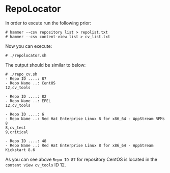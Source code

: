 # RepoLocator

In order to excute run the following prior:
```
# hammer --csv repository list > repolist.txt
# hammer --csv content-view list > cv_list.txt
```

Now you can execute:

```
# ./repolocator.sh
```

The output should be similar to below:

```
# ./repo_cv.sh 
- Repo ID ....: 87
- Repo Name ..: CentOS
12,cv_tools

- Repo ID ....: 82
- Repo Name ..: EPEL
12,cv_tools

- Repo ID ....: 6
- Repo Name ..: Red Hat Enterprise Linux 8 for x86_64 - AppStream RPMs 8
8,cv_test
9,critical

- Repo ID ....: 48
- Repo Name ..: Red Hat Enterprise Linux 8 for x86_64 - AppStream Kickstart 8.6

```

As you can see above `Repo ID 87` for repository CentOS is located in the `content view cv_tools` ID 12.
